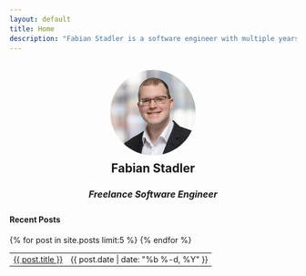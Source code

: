 ```yaml
---
layout: default
title: Home
description: "Fabian Stadler is a software engineer with multiple years of experience in research and development. They specialize in cloud development and data integration."
---
```


<br>

<!-- insert a profile image and name and title in the center of the page -->
<div>
    <img src="/assets/img/fabian_stadler.jpg" alt="Profile image" style="width: 150px; height: 150px; border-radius: 50%; margin: 0 auto; display: block;">
    <h2 style="text-align: center; margin-bottom:10px; margin-top:10px">Fabian Stadler</h2>
    <h5 class="post-date" style="text-align: center; font-size:16px">Freelance Software Engineer</h5>
</div>


#### Recent Posts
<table class="home-table">
    {% for post in site.posts limit:5 %}
    <tr>
        <td style="text-align: left"><a href="{{ post.url }}">{{ post.title }}</a></td>
        <td style="text-align: left">{{ post.date | date: "%b %-d, %Y" }}</td>
    </tr>
    {% endfor %}
</table>